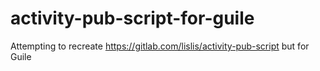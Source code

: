 # activity-pub-script-for-guile
Attempting to recreate https://gitlab.com/lislis/activity-pub-script but for Guile
